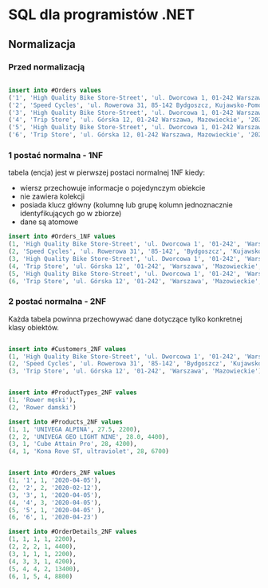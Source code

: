 # SQL dla programistów .NET


## Normalizacja

### Przed normalizacją

~~~ sql

insert into #Orders values
('1', 'High Quality Bike Store-Street', 'ul. Dworcowa 1, 01-242 Warszawa, Mazowieckie', '2020-04-05', 'Rower męski UNIVEGA ALPINA 27.5" 1 szt. 2200 zł'),
('2', 'Speed Cycles', 'ul. Rowerowa 31, 85-142 Bydgoszcz, Kujawsko-Pomorskie', '2020-02-12', 'Rower damski UNIVEGA GEO LIGHT NINE 1 szt. 4400 zł'),
('3', 'High Quality Bike Store-Street', 'ul. Dworcowa 1, 01-242 Warszawa, Mazowieckie', '2020-04-05', 'Rower męski UNIVEGA ALPINA 1 27.5" szt. 2200 zł'),
('4', 'Trip Store', 'ul. Górska 12, 01-242 Warszawa, Mazowieckie', '2020-04-05', 'Rower męski Cube Attain Pro 28" 1 szt. 4200 zł'),
('5', 'High Quality Bike Store-Street', 'ul. Dworcowa 1, 01-242 Warszawa, Mazowieckie', '2020-04-05', 'Rower męski Kona Rove ST, ultraviolet 28" 2 szt. 6700 zł'),
('6', 'Trip Store', 'ul. Górska 12, 01-242 Warszawa, Mazowieckie', '2020-04-23', 'Rower męski UNIVEGA ALPINA 4 szt. 2200 zł')

~~~

### 1 postać normalna - 1NF

tabela (encja) jest w pierwszej postaci normalnej 1NF kiedy:
- wiersz przechowuje informacje o pojedynczym obiekcie
- nie zawiera kolekcji
- posiada klucz główny (kolumnę lub grupę kolumn jednoznacznie identyfikujących go w zbiorze)
- dane są atomowe

~~~ sql
insert into #Orders_1NF values
(1, 'High Quality Bike Store-Street', 'ul. Dworcowa 1', '01-242', 'Warszawa', 'Mazowieckie', '2020-04-05', 'Rower męski', 'UNIVEGA ALPINA', 27.5, 1, 2200),
(2, 'Speed Cycles', 'ul. Rowerowa 31', '85-142', 'Bydgoszcz', 'Kujawsko-Pomorskie', '2020-02-12', 'Rower damski', 'UNIVEGA GEO LIGHT NINE', 28.0, 1, 4400),
(3, 'High Quality Bike Store-Street', 'ul. Dworcowa 1', '01-242', 'Warszawa', 'Mazowieckie', '2020-04-05', 'Rower męski', 'UNIVEGA ALPINA', 27.5, 1, 2200),
(4, 'Trip Store', 'ul. Górska 12', '01-242', 'Warszawa', 'Mazowieckie', '2020-04-05', 'Rower męski', 'Cube Attain Pro', 28, 1,  4200),
(5, 'High Quality Bike Store-Street', 'ul. Dworcowa 1', '01-242', 'Warszawa', 'Mazowieckie', '2020-04-05', 'Rower męski', 'Kona Rove ST, ultraviolet', 28, 2, 6700),
(6, 'Trip Store', 'ul. Górska 12', '01-242', 'Warszawa', 'Mazowieckie', '2020-04-23', 'Rower męski', 'UNIVEGA ALPINA', 27.5, 4, 2200)
~~~


### 2 postać normalna - 2NF

Każda tabela powinna przechowywać dane dotyczące tylko konkretnej klasy obiektów.
~~~ sql

insert into #Customers_2NF values
(1, 'High Quality Bike Store-Street', 'ul. Dworcowa 1', '01-242', 'Warszawa', 'Mazowieckie'),
(2, 'Speed Cycles', 'ul. Rowerowa 31', '85-142', 'Bydgoszcz', 'Kujawsko-Pomorskie'),
(3, 'Trip Store', 'ul. Górska 12', '01-242', 'Warszawa', 'Mazowieckie')


insert into #ProductTypes_2NF values
(1, 'Rower męski'),
(2, 'Rower damski')

insert into #Products_2NF values 
(1, 1, 'UNIVEGA ALPINA', 27.5, 2200),
(2, 2, 'UNIVEGA GEO LIGHT NINE', 28.0, 4400),
(3, 1, 'Cube Attain Pro', 28, 4200),
(4, 1, 'Kona Rove ST, ultraviolet', 28, 6700)


insert into #Orders_2NF values
(1, '1', 1, '2020-04-05'),
(2, '2', 2, '2020-02-12'),
(3, '3', 1, '2020-04-05'),
(4, '4', 3, '2020-04-05'),
(5, '5', 1, '2020-04-05' ),
(6, '6', 1, '2020-04-23')

insert into #OrderDetails_2NF values
(1, 1, 1, 1, 2200),
(2, 2, 2, 1, 4400),
(3, 1, 1, 1, 2200),
(4, 3, 3, 1, 4200),
(5, 4, 4, 2, 13400),
(6, 1, 5, 4, 8800)


~~~
